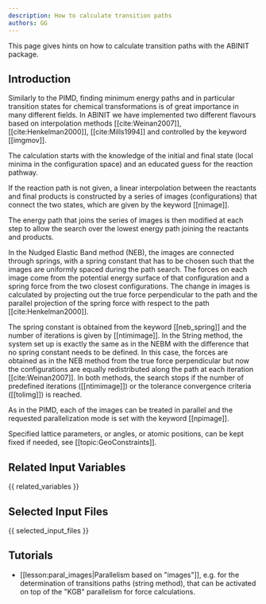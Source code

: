 ```yaml
---
description: How to calculate transition paths
authors: GG
---
```


This page gives hints on how to calculate transition paths with the ABINIT package.

## Introduction

Similarly to the PIMD, finding minimum energy paths and in particular
transition states for chemical transformations is of great importance in many
different fields. In ABINIT we have implemented two different flavours based
on interpolation methods [[cite:Weinan2007]], [[cite:Henkelman2000]],
[[cite:Mills1994]] and controlled by the keyword [[imgmov]].

The calculation starts with the knowledge of the initial and final state
(local minima in the configuration space) and an educated guess for the
reaction pathway.

If the reaction path is not given, a linear interpolation between the
reactants and final products is constructed by a series of images
(configurations) that connect the two states, which are given by the keyword
[[nimage]].

The energy path that joins the series of images is then modified at each step
to allow the search over the lowest energy path joining the reactants and
products.

In the Nudged Elastic Band method (NEB), the images are connected through
springs, with a spring constant that has to be chosen such that the images are
uniformly spaced during the path search. The forces on each image come from
the potential energy surface of that configuration and a spring force from the
two closest configurations. The change in images is calculated by projecting
out the true force perpendicular to the path and the parallel projection of
the spring force with respect to the path [[cite:Henkelman2000]].

The spring constant is obtained from the keyword [[neb_spring]] and the number
of iterations is given by [[ntimimage]]. In the String method, the system set
up is exactly the same as in the NEBM with the difference that no spring
constant needs to be defined. In this case, the forces are obtained as in the
NEB method from the true force perpendicular but now the configurations are
equally redistributed along the path at each iteration [[cite:Weinan2007]]. In
both methods, the search stops if the number of predefined iterations
([[ntimimage]]) or the tolerance convergence criteria ([[tolimg]]) is reached.

As in the PIMD, each of the images can be treated in parallel and the
requested parallelization mode is set with the keyword [[npimage]].

Specified lattice parameters, or angles, or atomic positions, can be kept
fixed if needed, see [[topic:GeoConstraints]].



## Related Input Variables

{{ related_variables }}

## Selected Input Files

{{ selected_input_files }}

## Tutorials

* [[lesson:paral_images|Parallelism based on "images"]], e.g. for the determination of transitions paths (string method), that can be activated on top of the "KGB" parallelism for force calculations.

